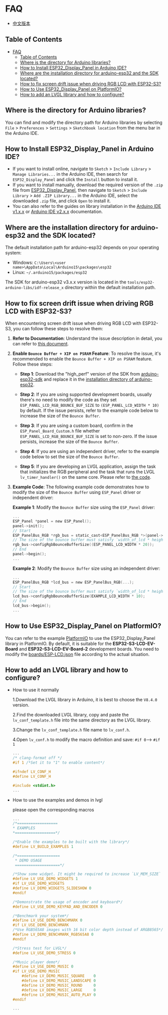 # FAQ

* [中文版本](./FAQ_CN.md)

## Table of Contents

- [FAQ](#faq)
  - [Table of Contents](#table-of-contents)
  - [Where is the directory for Arduino libraries?](#where-is-the-directory-for-arduino-libraries)
  - [How to Install ESP32\_Display\_Panel in Arduino IDE?](#how-to-install-esp32_display_panel-in-arduino-ide)
  - [Where are the installation directory for arduino-esp32 and the SDK located?](#where-are-the-installation-directory-for-arduino-esp32-and-the-sdk-located)
  - [How to fix screen drift issue when driving RGB LCD with ESP32-S3?](#how-to-fix-screen-drift-issue-when-driving-rgb-lcd-with-esp32-s3)
  - [How to Use ESP32\_Display\_Panel on PlatformIO?](#how-to-use-esp32_display_panel-on-platformio)
  - [How to add an LVGL library and how to configure?](#How-to-add-an-LVGL-library-and-how-to-configure)

## Where is the directory for Arduino libraries?

You can find and modify the directory path for Arduino libraries by selecting `File` > `Preferences` > `Settings` > `Sketchbook location` from the menu bar in the Arduino IDE.

## How to Install ESP32_Display_Panel in Arduino IDE?

- If you want to install online, navigate to `Sketch` > `Include Library` > `Manage Libraries...` in the Arduino IDE, then search for `ESP32_Display_Panel` and click the `Install` button to install it.
- If you want to install manually, download the required version of the `.zip` file from [ESP32_Display_Panel](https://github.com/esp-arduino-libs/ESP32_Display_Panel), then navigate to `Sketch` > `Include Library` > `Add .ZIP Library...` in the Arduino IDE, select the downloaded `.zip` file, and click `Open` to install it.
- You can also refer to the guides on library installation in the [Arduino IDE v1.x.x](https://docs.arduino.cc/software/ide-v1/tutorials/installing-libraries) or [Arduino IDE v2.x.x](https://docs.arduino.cc/software/ide-v2/tutorials/ide-v2-installing-a-library) documentation.

## Where are the installation directory for arduino-esp32 and the SDK located?

The default installation path for arduino-esp32 depends on your operating system:

- Windows: `C:\Users\<user name>\AppData\Local\Arduino15\packages\esp32`
- Linux: `~/.arduino15/packages/esp32`

The SDK for arduino-esp32 v3.x.x version is located in the `tools/esp32-arduino-libs/idf-release_x` directory within the default installation path.

## How to fix screen drift issue when driving RGB LCD with ESP32-S3?

When encountering screen drift issue when driving RGB LCD with ESP32-S3, you can follow these steps to resolve them:

1. **Refer to Documentation**: Understand the issue description in detail, you can refer to [this document](https://docs.espressif.com/projects/esp-faq/en/latest/software-framework/peripherals/lcd.html#why-do-i-get-drift-overall-drift-of-the-display-when-esp32-s3-is-driving-an-rgb-lcd-screen).

2. **Enable `Bounce Buffer + XIP on PSRAM` Feature**: To resolve the issue, it's recommended to enable the `Bounce Buffer + XIP on PSRAM` feature. Follow these steps:

   - **Step 1**: Download the "high_perf" version of the SDK from [arduino-esp32-sdk](https://github.com/esp-arduino-libs/arduino-esp32-sdk) and replace it in the [installation directory of arduino-esp32](#where-are-the-installation-directory-for-arduino-esp32-and-the-sdk-located).

   - **Step 2**: If you are using supported development boards, usually there's no need to modify the code as they set `ESP_PANEL_LCD_RGB_BOUNCE_BUF_SIZE` to `(ESP_PANEL_LCD_WIDTH * 10)` by default. If the issue persists, refer to the example code below to increase the size of the `Bounce Buffer`.

   - **Step 3**: If you are using a custom board, confirm in the `ESP_Panel_Board_Custom.h` file whether `ESP_PANEL_LCD_RGB_BOUNCE_BUF_SIZE` is set to non-zero. If the issue persists, increase the size of the `Bounce Buffer`.

   - **Step 4**: If you are using an independent driver, refer to the example code below to set the size of the `Bounce Buffer`.

   - **Step 5**: If you are developing an LVGL application, assign the task that initializes the RGB peripheral and the task that runs the LVGL `lv_timer_handler()` on the same core. Please refer to [the code](../examples/LVGL/v8/Porting/lvgl_port_v8.h#L53).

3. **Example Code**: The following example code demonstrates how to modify the size of the `Bounce Buffer` using `ESP_Panel` driver or independent driver:

   **Example 1**: Modify the `Bounce Buffer` size using the `ESP_Panel` driver:

    ```c
    ...
    ESP_Panel *panel = new ESP_Panel();
    panel->init();
    // Start
    ESP_PanelBus_RGB *rgb_bus = static_cast<ESP_PanelBus_RGB *>(panel->getLcd()->getBus());
    // The size of the bounce buffer must satisfy `width_of_lcd * height_of_lcd = size_of_buffer * N`, where N is an even number.
    rgb_bus->configRgbBounceBufferSize((ESP_PANEL_LCD_WIDTH * 20));
    // End
    panel->begin();
    ...
    ```

   **Example 2**: Modify the `Bounce Buffer` size using an independent driver:

    ```c
    ...
    ESP_PanelBus_RGB *lcd_bus = new ESP_PanelBus_RGB(...);
    // Start
    // The size of the bounce buffer must satisfy `width_of_lcd * height_of_lcd = size_of_buffer * N`, where N is an even number.
    lcd_bus->configRgbBounceBufferSize(EXAMPLE_LCD_WIDTH * 10);
    // End
    lcd_bus->begin();
    ...
    ```

## How to Use ESP32_Display_Panel on PlatformIO?

You can refer to the example [PlatformIO](../examples/PlatformIO/) to use the ESP32_Display_Panel library in PlatformIO. By default, it is suitable for the **ESP32-S3-LCD-EV-Board** and **ESP32-S3-LCD-EV-Board-2** development boards. You need to modify the [boards/ESP-LCD.json](../examples/PlatformIO/boards/ESP-LCD.json) file according to the actual situation.

## How to add an LVGL library and how to configure?
* How to use it normally
  
  1.Download the LVGL library in Arduino, it is best to choose the `V8.4.0` version.
  
  2.Find the downloaded LVGL library, copy and paste the `lv_conf_template.h` file into the same directory as the LVGL library.
  
  3.Change the `lv_conf_template.h` file name to `lv_conf.h`.
  
  4.Open `lv_conf.h` to modify the macro definition and save: `#if 0`--> `#if 1`
  ```c
  ...
  /* clang-format off */
  #if 1 /*Set it to "1" to enable content*/

  #ifndef LV_CONF_H
  #define LV_CONF_H

  #include <stdint.h>
  ...
  ```
* How to use the examples and demos in lvgl

  please open the corresponding macros
  ```c
  ...
  /*==================
  * EXAMPLES
  *==================*/
  
  /*Enable the examples to be built with the library*/
  #define LV_BUILD_EXAMPLES 1
  
  /*===================
   * DEMO USAGE
   ====================*/
  
  /*Show some widget. It might be required to increase `LV_MEM_SIZE` */
  #define LV_USE_DEMO_WIDGETS 1
  #if LV_USE_DEMO_WIDGETS
  #define LV_DEMO_WIDGETS_SLIDESHOW 0
  #endif
  
  /*Demonstrate the usage of encoder and keyboard*/
  #define LV_USE_DEMO_KEYPAD_AND_ENCODER 0
  
  /*Benchmark your system*/
  #define LV_USE_DEMO_BENCHMARK 0
  #if LV_USE_DEMO_BENCHMARK
  /*Use RGB565A8 images with 16 bit color depth instead of ARGB8565*/
  #define LV_DEMO_BENCHMARK_RGB565A8 0
  #endif
  
  /*Stress test for LVGL*/
  #define LV_USE_DEMO_STRESS 0
  
  /*Music player demo*/
  #define LV_USE_DEMO_MUSIC 0
  #if LV_USE_DEMO_MUSIC
      #define LV_DEMO_MUSIC_SQUARE    0
      #define LV_DEMO_MUSIC_LANDSCAPE 0
      #define LV_DEMO_MUSIC_ROUND     0
      #define LV_DEMO_MUSIC_LARGE     0
      #define LV_DEMO_MUSIC_AUTO_PLAY 0
  #endif

  ...
  ```

